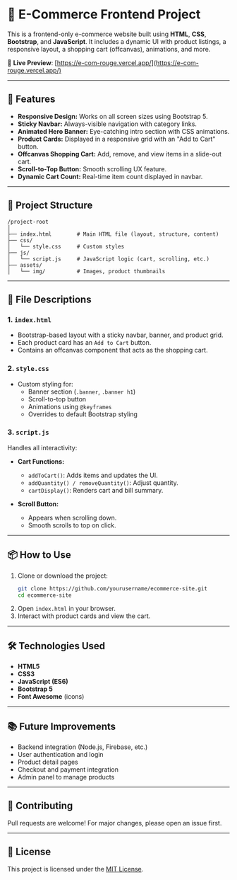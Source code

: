# 🛒 E-Commerce Frontend Project

This is a frontend-only e-commerce website built using **HTML**, **CSS**, **Bootstrap**, and **JavaScript**. It includes a dynamic UI with product listings, a responsive layout, a shopping cart (offcanvas), animations, and more.

🔗 **Live Preview**: [https://e-com-rouge.vercel.app/](https://e-com-rouge.vercel.app/)

---

## 🚀 Features

- **Responsive Design:** Works on all screen sizes using Bootstrap 5.
- **Sticky Navbar:** Always-visible navigation with category links.
- **Animated Hero Banner:** Eye-catching intro section with CSS animations.
- **Product Cards:** Displayed in a responsive grid with an "Add to Cart" button.
- **Offcanvas Shopping Cart:** Add, remove, and view items in a slide-out cart.
- **Scroll-to-Top Button:** Smooth scrolling UX feature.
- **Dynamic Cart Count:** Real-time item count displayed in navbar.

---

## 🧱 Project Structure

```
/project-root
│
├── index.html        # Main HTML file (layout, structure, content)
├── css/
│   └── style.css     # Custom styles
├── js/
│   └── script.js     # JavaScript logic (cart, scrolling, etc.)
├── assets/
│   └── img/          # Images, product thumbnails
```

---

## 📝 File Descriptions

### 1. `index.html`

- Bootstrap-based layout with a sticky navbar, banner, and product grid.
- Each product card has an `Add to Cart` button.
- Contains an offcanvas component that acts as the shopping cart.

### 2. `style.css`

- Custom styling for:
  - Banner section (`.banner`, `.banner h1`)
  - Scroll-to-top button
  - Animations using `@keyframes`
  - Overrides to default Bootstrap styling

### 3. `script.js`

Handles all interactivity:

- **Cart Functions:**
  - `addToCart()`: Adds items and updates the UI.
  - `addQuantity() / removeQuantity()`: Adjust quantity.
  - `cartDisplay()`: Renders cart and bill summary.

- **Scroll Button:**
  - Appears when scrolling down.
  - Smooth scrolls to top on click.

---

## 📦 How to Use

1. Clone or download the project:
   ```bash
   git clone https://github.com/yourusername/ecommerce-site.git
   cd ecommerce-site
   ```
2. Open `index.html` in your browser.
3. Interact with product cards and view the cart.

---

## 🛠 Technologies Used

- **HTML5**
- **CSS3**
- **JavaScript (ES6)**
- **Bootstrap 5**
- **Font Awesome** (icons)

---

## 📚 Future Improvements

- Backend integration (Node.js, Firebase, etc.)
- User authentication and login
- Product detail pages
- Checkout and payment integration
- Admin panel to manage products

---

## 🤝 Contributing

Pull requests are welcome! For major changes, please open an issue first.

---

## 📄 License

This project is licensed under the [MIT License](LICENSE).
